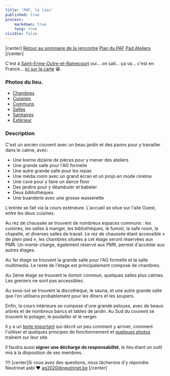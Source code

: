 ```yaml
---
title: 'PAF, le lieu'
published: true
process:
    markdown: true
    twig: true
visible: false
---
```


[center]
[Retour au sommaire de la rencontre](/rencontre-ffdn-2020?classes=btn,btn-primary) [Plan du PAF](/ag2020/paf/plan?classes=btn,btn-error) [Pad Ateliers](https://pads.ffdn.org/p/ag2020-activites-yee622v?classes=btn,btn-error)
[/center]

C'est à [Saint-Erme-Outre-et-Ramecourt](https://www.saint-erme.fr/) oui… on sait… ça va… c'est en France… [ici sur la carte](https://www.openstreetmap.org/node/4346871489) 😁.

### Photos du lieu.

* [Chambres](./chambres)
* [Cuisines](./cuisines)
* [Communs](./communs)
* [Salles](./salles)
* [Sanitaires](./sanitaires)
* [Extérieur](./dehors)

### Description

C'est un ancien couvent avec un beau jardin et des paons pour y travailler dans le calme, avec:

* Une bonne dizaine de pièces pour y mener des ateliers
* Une grande salle pour l'AG formelle
* Une autre grande salle pour les repas
* Une média room avec un grand écran et un projo en mode cinéma
* Une cave pour y faire un dance floor
* Des jardins pour y déambuler et babeler
* Deux bibliothèques
* Une buanderie avec une grosse wasserette

L'entrée se fait via la cours extérieure. L'accueil se situe sur l'aile Ouest, entre les deux cuisines.

Au rez de chaussée se trouvent de nombreux espaces communs : les cuisines, les salles à manger, les bibliothèques, le fumoir, la safe room, la chapelle, et diverses salles de travail. Le rez de chaussée étant accessible « de plein pied », les chambres situées à cet étage seront réservées aux PMR. Un monte-charge, également réservé aux PMR, permet d'accéder aux autres étages.

Au 1er étage se trouvent la grande salle pour l'AG formelle et la salle multimedia. Le reste de l'étage est principalement composé de chambres.

Au 2ème étage se trouvent le dortoir commun, quelques salles plus calmes. Les greniers ne sont pas accessibles.

Au sous-sol se trouvent la discothèque, le sauna, et une autre grande salle que l'on utilisera probablement pour les dîners et les soupers.

Enfin, la cours intérieure se compose d'une grande pelouse, avec de beaux arbres et de nombreux bancs et tables de jardin. Au Sud du couvent se trouvent le potager, le poulailler et le verger.

Il y a un [texte important](../introduction) qui décrit un peu comment y arriver, comment l'utiliser et quelques principes de fonctionnement et [quelques photos](http://pa-f.net/image) traînent sur leur site. 

Il faudra aussi **signer une décharge de responsabilité**, le lieu étant un outil mis à la disposition de ses membres.


!!!! [center]Si vous avez des questions, nous tâcherons d'y répondre.</br>Neutrinet asbl ♥ <a href="mailto:ag2020@neutrinet.be?subject=[AGFFDN2020] Le lieu et son accessibilité&body=Étant passé par la page décrivant le lieu, j'ai l'une ou l'autre question remarque ou commentaire.%0D%0A%0D%0A%0D%0A">ag2020@neutrinet.be</a> [/center]